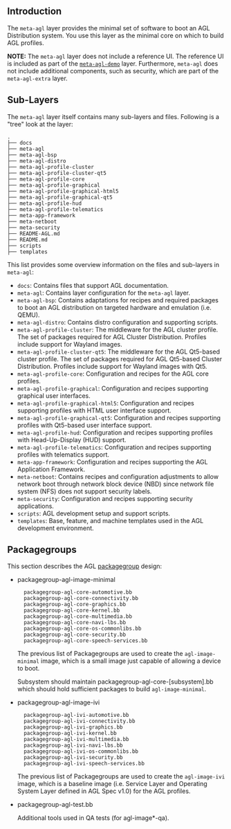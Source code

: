 ## Introduction

The `meta-agl` layer provides the minimal set of software
to boot an AGL Distribution system.
You use this layer as the minimal core on which to build AGL profiles.

**NOTE:** The `meta-agl` layer does not include a reference UI.
  The reference UI is included as part of the
  [`meta-agl-demo`](./meta-agl-demo.html) layer.
  Furthermore, `meta-agl` does not include additional components, such
  as security, which are part of the
  `meta-agl-extra` layer.

## Sub-Layers

The `meta-agl` layer itself contains many sub-layers and files.
Following is a "tree" look at the layer:

```
.
├── docs
├── meta-agl
├── meta-agl-bsp
├── meta-agl-distro
├── meta-agl-profile-cluster
├── meta-agl-profile-cluster-qt5
├── meta-agl-profile-core
├── meta-agl-profile-graphical
├── meta-agl-profile-graphical-html5
├── meta-agl-profile-graphical-qt5
├── meta-agl-profile-hud
├── meta-agl-profile-telematics
├── meta-app-framework
├── meta-netboot
├── meta-security
├── README-AGL.md
├── README.md
├── scripts
├── templates
```

This list provides some overview information on the files and sub-layers
in `meta-agl`:

* `docs`: Contains files that support AGL documentation.
* `meta-agl`: Contains layer configuration for the `meta-agl` layer.
* `meta-agl-bsp`: Contains adaptations for recipes and required packages
  to boot an AGL distribution on targeted hardware and emulation (i.e. QEMU).
* `meta-agl-distro`: Contains distro configuration and supporting scripts.
* `meta-agl-profile-cluster`: The middleware for the AGL cluster profile.
  The set of packages required for AGL Cluster Distribution.
  Profiles include support for Wayland images.
* `meta-agl-profile-cluster-qt5`: The middleware for the AGL Qt5-based cluster profile.
  The set of packages required for AGL Qt5-based Cluster Distribution.
  Profiles include support for Wayland images with Qt5.
* `meta-agl-profile-core`: Configuration and recipes for the AGL core profiles.
* `meta-agl-profile-graphical`: Configuration and recipes supporting graphical user
  interfaces.
* `meta-agl-profile-graphical-html5`: Configuration and recipes supporting profiles
  with HTML user interface support.
* `meta-agl-profile-graphical-qt5`: Configuration and recipes supporting profiles
  with Qt5-based user interface support.
* `meta-agl-profile-hud`: Configuration and recipes supporting profiles with
  Head-Up-Display (HUD) support.
* `meta-agl-profile-telematics`: Configuration and recipes supporting profiles with
  telematics support.
* `meta-app-framework`: Configuration and recipes supporting the AGL Application
  Framework.
* `meta-netboot`: Contains recipes and configuration adjustments to allow network
  boot through network block device (NBD) since network file system (NFS) does not
  support security labels.
* `meta-security`: Configuration and recipes supporting security applications.
* `scripts`: AGL development setup and support scripts.
* `templates`: Base, feature, and machine templates used in the AGL development
  environment.

## Packagegroups

This section describes the AGL
[packagegroup](https://yoctoproject.org/docs/2.4.4/dev-manual/dev-manual.html#usingpoky-extend-customimage-customtasks)
design:

* packagegroup-agl-image-minimal

        packagegroup-agl-core-automotive.bb
        packagegroup-agl-core-connectivity.bb
        packagegroup-agl-core-graphics.bb
        packagegroup-agl-core-kernel.bb
        packagegroup-agl-core-multimedia.bb
        packagegroup-agl-core-navi-lbs.bb
        packagegroup-agl-core-os-commonlibs.bb
        packagegroup-agl-core-security.bb
        packagegroup-agl-core-speech-services.bb

  The previous list of Packagegroups are used to create the `agl-image-minimal` image,
  which is a small image just capable of allowing a device to boot.

  Subsystem should maintain packagegroup-agl-core-[subsystem].bb which should
  hold sufficient packages to build `agl-image-minimal`.

* packagegroup-agl-image-ivi

        packagegroup-agl-ivi-automotive.bb
        packagegroup-agl-ivi-connectivity.bb
        packagegroup-agl-ivi-graphics.bb
        packagegroup-agl-ivi-kernel.bb
        packagegroup-agl-ivi-multimedia.bb
        packagegroup-agl-ivi-navi-lbs.bb
        packagegroup-agl-ivi-os-commonlibs.bb
        packagegroup-agl-ivi-security.bb
        packagegroup-agl-ivi-speech-services.bb

  The previous list of Packagegroups are used to create the `agl-image-ivi`
  image, which is a baseline image (i.e. Service Layer and Operating System
  Layer defined in AGL Spec v1.0) for the AGL profiles.

* packagegroup-agl-test.bb

  Additional tools used in QA tests (for agl-image*-qa).

<!--
* packagegroup-ivi-common*

        packagegroup-ivi-common-core-automotive.bb
        packagegroup-ivi-common-core.bb
        packagegroup-ivi-common-core-connectivity.bb
        packagegroup-ivi-common-core-graphics.bb
        packagegroup-ivi-common-core-kernel.bb
        packagegroup-ivi-common-core-multimedia.bb
        packagegroup-ivi-common-core-navi-lbs.bb
        packagegroup-ivi-common-core-os-commonlibs.bb
        packagegroup-ivi-common-core-security.bb
        packagegroup-ivi-common-core-speech-services.bb
        packagegroup-ivi-common-test.bb

The previous Packagegroups pick up some packages from upstream
locations such as
[GENIVI Alliance](https://www.genivi.org/) and others.
The `meta-ivi-common` layer produces no image.
All the Packagegroups in this layer are aggregated to `packagegroup-ivi-common-core`,
which is included by the images and the two recipes  `agl-image-ivi.bb` and `agl-demo-platform.bb`.
-->
